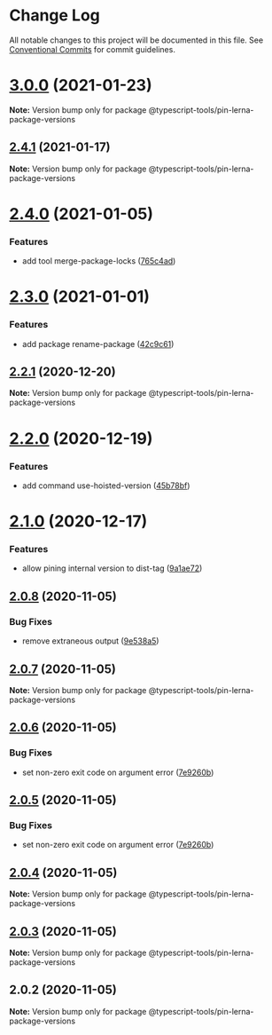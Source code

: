# Change Log

All notable changes to this project will be documented in this file.
See [Conventional Commits](https://conventionalcommits.org) for commit guidelines.

# [3.0.0](https://github.com/typescript-tools/typescript-tools/compare/@typescript-tools/pin-lerna-package-versions@2.4.1...@typescript-tools/pin-lerna-package-versions@3.0.0) (2021-01-23)

**Note:** Version bump only for package @typescript-tools/pin-lerna-package-versions





## [2.4.1](https://github.com/typescript-tools/typescript-tools/compare/@typescript-tools/pin-lerna-package-versions@2.4.0...@typescript-tools/pin-lerna-package-versions@2.4.1) (2021-01-17)

**Note:** Version bump only for package @typescript-tools/pin-lerna-package-versions





# [2.4.0](https://github.com/typescript-tools/typescript-tools/compare/@typescript-tools/pin-lerna-package-versions@2.3.0...@typescript-tools/pin-lerna-package-versions@2.4.0) (2021-01-05)


### Features

* add tool merge-package-locks ([765c4ad](https://github.com/typescript-tools/typescript-tools/commit/765c4ad9de6e7a752f68332d896b5eb5c564109d))





# [2.3.0](https://github.com/typescript-tools/typescript-tools/compare/@typescript-tools/pin-lerna-package-versions@2.2.1...@typescript-tools/pin-lerna-package-versions@2.3.0) (2021-01-01)


### Features

* add package rename-package ([42c9c61](https://github.com/typescript-tools/typescript-tools/commit/42c9c61524dc58244a64bf01699dbc737504a111))





## [2.2.1](https://github.com/typescript-tools/typescript-tools/compare/@typescript-tools/pin-lerna-package-versions@2.2.0...@typescript-tools/pin-lerna-package-versions@2.2.1) (2020-12-20)

**Note:** Version bump only for package @typescript-tools/pin-lerna-package-versions





# [2.2.0](https://github.com/typescript-tools/typescript-tools/compare/@typescript-tools/pin-lerna-package-versions@2.1.0...@typescript-tools/pin-lerna-package-versions@2.2.0) (2020-12-19)


### Features

* add command use-hoisted-version ([45b78bf](https://github.com/typescript-tools/typescript-tools/commit/45b78bf890fb17b6d9aa07f6ce45882ac9eaeebf))





# [2.1.0](https://github.com/typescript-tools/typescript-tools/compare/@typescript-tools/pin-lerna-package-versions@2.0.8...@typescript-tools/pin-lerna-package-versions@2.1.0) (2020-12-17)


### Features

* allow pining internal version to dist-tag ([9a1ae72](https://github.com/typescript-tools/typescript-tools/commit/9a1ae72dd2ecb1dfb23103153544b7c4b1af3f38))





## [2.0.8](https://github.com/typescript-tools/typescript-tools/compare/@typescript-tools/pin-lerna-package-versions@2.0.7...@typescript-tools/pin-lerna-package-versions@2.0.8) (2020-11-05)


### Bug Fixes

* remove extraneous output ([9e538a5](https://github.com/typescript-tools/typescript-tools/commit/9e538a57f6d86e9e6eb8f04c3a6c1fc024b24271))





## [2.0.7](https://github.com/typescript-tools/typescript-tools/compare/@typescript-tools/pin-lerna-package-versions@2.0.6...@typescript-tools/pin-lerna-package-versions@2.0.7) (2020-11-05)

**Note:** Version bump only for package @typescript-tools/pin-lerna-package-versions





## [2.0.6](https://github.com/typescript-tools/typescript-tools/compare/@typescript-tools/pin-lerna-package-versions@2.0.4...@typescript-tools/pin-lerna-package-versions@2.0.6) (2020-11-05)


### Bug Fixes

* set non-zero exit code on argument error ([7e9260b](https://github.com/typescript-tools/typescript-tools/commit/7e9260b3bcf023aaab9d35468a363edfeb151529))





## [2.0.5](https://github.com/typescript-tools/typescript-tools/compare/@typescript-tools/pin-lerna-package-versions@2.0.4...@typescript-tools/pin-lerna-package-versions@2.0.5) (2020-11-05)


### Bug Fixes

* set non-zero exit code on argument error ([7e9260b](https://github.com/typescript-tools/typescript-tools/commit/7e9260b3bcf023aaab9d35468a363edfeb151529))





## [2.0.4](https://github.com/typescript-tools/typescript-tools/compare/@typescript-tools/pin-lerna-package-versions@2.0.3...@typescript-tools/pin-lerna-package-versions@2.0.4) (2020-11-05)

**Note:** Version bump only for package @typescript-tools/pin-lerna-package-versions





## [2.0.3](https://github.com/typescript-tools/typescript-tools/compare/@typescript-tools/pin-lerna-package-versions@2.0.2...@typescript-tools/pin-lerna-package-versions@2.0.3) (2020-11-05)

**Note:** Version bump only for package @typescript-tools/pin-lerna-package-versions





## 2.0.2 (2020-11-05)

**Note:** Version bump only for package @typescript-tools/pin-lerna-package-versions
